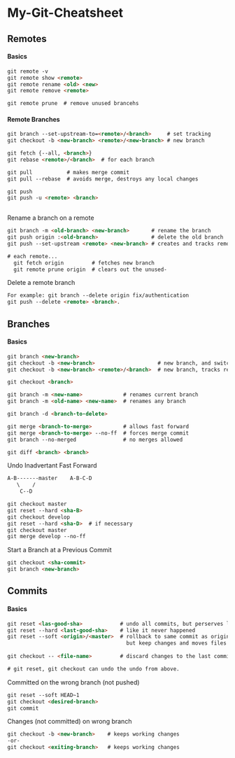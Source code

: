 # My-Git-Cheatsheet

## Remotes
#### Basics
```html
git remote -v  
git remote show <remote>  
git remote rename <old> <new>  
git remote remove <remote>

git remote prune  # remove unused brancehs
```
#### Remote Branches
```html
git branch --set-upstream-to=<remote>/<branch>     # set tracking
git checkout -b <new-branch> <remote>/<new-branch> # new branch

git fetch {--all, <branch>}   
git rebase <remote>/<branch>  # for each branch

git pull           # makes merge commit
git pull --rebase  # avoids merge, destroys any local changes

git push
git push -u <remote> <branch>
  
```

Rename a branch on a remote
```html
git branch -m <old-branch> <new-branch>       # rename the branch
git push origin :<old-branch>                 # delete the old branch
git push --set-upstream <remote> <new-branch> # creates and tracks remote

# each remote...
  git fetch origin         # fetches new branch
  git remote prune origin  # clears out the unused-
```

Delete a remote branch

```html
For example: git branch --delete origin fix/authentication
git push --delete <remote> <branch>.
```

## Branches
#### Basics
```html
git branch <new-branch>
git checkout -b <new-branch>                    # new branch, and switches to it.
git checkout -b <new-branch> <remote>/<branch>  # new branch, tracks remote

git checkout <branch>

git branch -m <new-name>             # renames current branch
git branch -m <old-name> <new-name>  # renames any branch

git branch -d <branch-to-delete>

git merge <branch-to-merge>          # allows fast forward
git merge <branch-to-merge> --no-ff  # forces merge commit
git branch --no-merged               # no merges allowed

git diff <branch> <branch>
```

Undo Inadvertant Fast Forward
```html
A-B-------master    A-B-C-D
   \    /
    C--D

git checkout master
git reset --hard <sha-B>
git checkout develop
git reset --hard <sha-D>  # if necessary
git checkout master
git merge develop --no-ff
```

Start a Branch at a Previous Commit
```html
git checkout <sha-commit>
git branch <new-branch>
```

## Commits
#### Basics
```html
git reset <las-good-sha>            # undo all commits, but perserves local changes
git reset --hard <last-good-sha>    # like it never happened
git reset --soft <origin>/<master>  # rollback to same commit as origin/master
                                      but keep changes and moves files to staging
                              
git checkout -- <file-name>         # discard changes to the last commited state

# git reset, git checkout can undo the undo from above.
```
Committed on the wrong branch (not pushed)
```html
git reset --soft HEAD~1
git checkout <desired-branch>
git commit 
```

Changes (not committed) on wrong branch
```html
git checkout -b <new-branch>    # keeps working changes
-or-
git checkout <exiting-branch>   # keeps working changes
```

